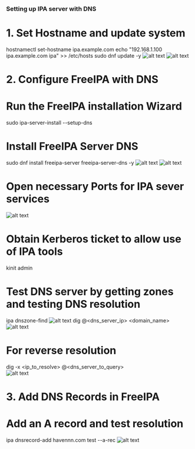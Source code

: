 ### Setting up IPA server with DNS

# 1. Set Hostname and update system 
hostnamectl set-hostname ipa.example.com
echo "192.168.1.100 ipa.example.com ipa" >> /etc/hosts
sudo dnf update -y
![alt text](<Screenshot 2025-03-08 at 3.57.39 PM.png>)
![alt text](<Screenshot 2025-03-08 at 3.53.44 PM.png>)


# 2. Configure FreeIPA with DNS
# Run the FreeIPA installation Wizard 
sudo ipa-server-install --setup-dns
# Install FreeIPA Server DNS 
sudo dnf install freeipa-server freeipa-server-dns -y
![alt text](<Screenshot 2025-03-09 at 6.52.11 PM.png>)
![alt text](<Screenshot 2025-03-09 at 6.55.23 PM.png>)

# Open necessary Ports for IPA sever services
![alt text](<Screenshot 2025-03-09 at 7.09.55 PM.png>)

# Obtain Kerberos ticket to allow use of IPA tools
kinit admin

# Test DNS server by getting zones and testing DNS resolution
ipa dnszone-find
![alt text](<Screenshot 2025-03-09 at 7.33.16 PM.png>)
dig @<dns_server_ip> <domain_name>
![alt text](<Screenshot 2025-03-09 at 7.35.15 PM.png>)
# For reverse resolution
dig -x <ip_to_resolve> @<dns_server_to_query>\
![alt text](<Screenshot 2025-03-09 at 7.41.38 PM.png>)


# 3.  Add DNS Records in FreeIPA
# Add an A record and test resolution
ipa dnsrecord-add havennn.com test  --a-rec <ip>
![alt text](<Screenshot 2025-03-09 at 9.31.26 PM.png>)


